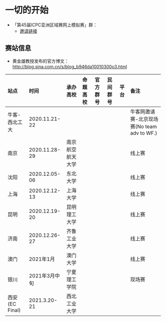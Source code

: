 # 一切的开始

- 「第45届ICPC亚洲区域赛网上模拟赛」群：
    - [邀请链接](https://jq.qq.com/?_wv=1027&k=gHAUOKfN)

## 赛站信息

- 黄金雄教授发布的官方博文：http://blog.sina.com.cn/s/blog_b946da10010300o3.html

| 站点 | 时间 | 承办高校 | 命题高校 | 官方群号 | 民间群号 | 平台 | 备注 | 
| :--- | :--- | :--- | :--- | :--- | :--- | :--- | :--- |
| 牛客-西北工大 | 2020.11.21-22 | | | | | | 牛客网邀请赛-北京现场赛(No team adv to WF.) |
| 南京 | 2020.11.28-29 | 南京航空航天大学 | | | | | 线上赛 |
| 沈阳 | 2020.12.05-06 | 东北大学 | | | | | 线上赛 |
| 上海 | 2020.12.12-13 | 上海大学 | | | | | 线上赛 |
| 昆明 | 2020.12.19-20 | 昆明理工大学 | | | | | 线上赛 |
| 济南 | 2020.12.26-27 | 齐鲁工业大学 | | | | | 线上赛 |
| 澳门 | 2021年1月 | 澳门大学 | | | | | 线上赛 |
| 银川 | 2021年3月中旬 | 宁夏理工学院 | | | | | 现场赛 |
| 西安(EC Final) | 2021.3.20-21 | 西北工业大学 | | | | | | 